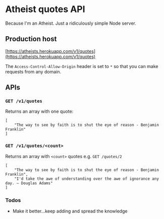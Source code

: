 # Atheist quotes API
Because I'm an Atheist. Just a ridiculously simple Node server.

## Production host
[https://atheists.herokuapp.com/v1/quotes](https://atheists.herokuapp.com/v1/quotes)

The `Access-Control-Allow-Origin` header is set to `*` so that you can make requests from any domain.

## APIs

### `GET /v1/quotes`
Returns an array with one quote:
```
[
	"The way to see by faith is to shut the eye of reason - Benjamin Franklin"
]
```

### `GET /v1/quotes/<count>`
Returns an array with `<count>` quotes e.g. `GET /quotes/2`
```
[
	"The way to see by faith is to shut the eye of reason - Benjamin Franklin",
	"I'd take the awe of understanding over the awe of ignorance any day. ― Douglas Adams"
]
```

### Todos

 - Make it better...keep adding and spread the knowledge